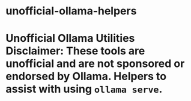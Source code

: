 # unofficial-ollama-helpers
# Unofficial Ollama Utilities  **Disclaimer: These tools are unofficial and are not sponsored or endorsed by Ollama. Helpers to assist with using `ollama serve`.**
